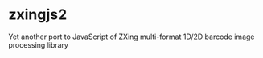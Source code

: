 # zxingjs2
Yet another port to JavaScript of ZXing multi-format 1D/2D barcode image processing library
